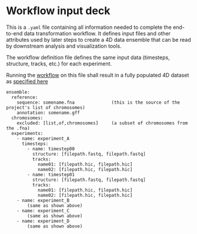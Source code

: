 # Workflow input deck 

This is a `.yaml` file containing all information needed to complete the
end-to-end data transformation workflow. It defines input files and other
attributes used by later steps to create a 4D data ensemble that can be
read by downstream analysis and visualization tools. 

The workflow definition file defines the same input data (timesteps,
structure, tracks, etc.) for each experiment. 

Running the [workflow](workflow.md) on this file shall result in a fully populated 
4D dataset as [specified here](https://github.com/epicsuite/episcope/blob/main/spec/1.1.md)

```        
ensemble:
  reference:
    sequence: somename.fna              (this is the source of the project's list of chromosomes)
    annotation: somename.gff 
  chromosomes:
    excluded: [list,of,chromosomes]     (a subset of chromosomes from the .fna)
  experiments:
    - name: experiment_A
      timesteps:
        - name: timestep00
          structure: [filepath.fastq, filepath.fastq]
          tracks:
            name01: [filepath.hic, filepath.hic]
            name02: [filepath.hic, filepath.hic]
        - name: timestep01
          structure: [filepath.fastq, filepath.fastq]
          tracks:
            name01: [filepath.hic, filepath.hic]
            name02: [filepath.hic, filepath.hic]
    - name: experiment_B
        (same as shown above)
    - name: experiment_C
        (same as shown above)
    - name: experiment_D
        (same as shown above)
```
